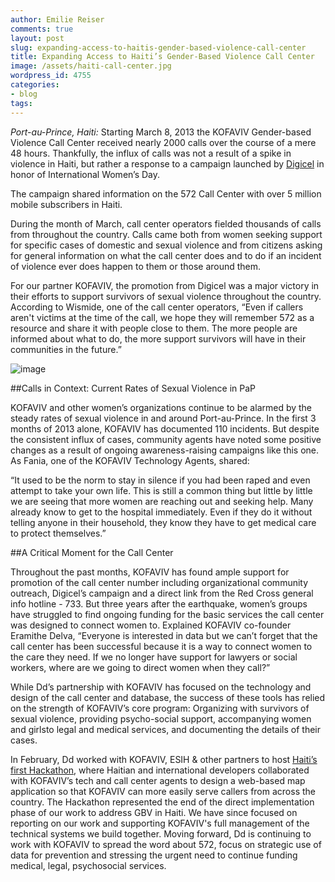 ```yaml
---
author: Emilie Reiser
comments: true
layout: post
slug: expanding-access-to-haitis-gender-based-violence-call-center
title: Expanding Access to Haiti’s Gender-Based Violence Call Center
image: /assets/haiti-call-center.jpg
wordpress_id: 4755
categories:
- blog
tags:
---
```

_Port-au-Prince, Haiti:_ Starting March 8, 2013 the KOFAVIV Gender-based Violence Call Center received nearly 2000 calls over the course of a mere 48 hours. Thankfully, the influx of calls was not a result of a spike in violence in Haiti, but rather a response to a campaign launched by [Digicel](http://www.digicelgroup.com/) in honor of International Women’s Day.

The campaign shared information on the 572 Call Center with over 5 million mobile subscribers in Haiti.

During the month of March, call center operators fielded thousands of calls from throughout the country. Calls came both from women seeking support for specific cases of domestic and sexual violence and from citizens asking for general information on what the call center does and to do if an incident of violence ever does happen to them or those around them.

For our partner KOFAVIV, the promotion from Digicel was a major victory in their efforts to support survivors of sexual violence throughout the country. According to Wismide, one of the call center operators, “Even if callers aren't victims at the time of the call, we hope they will remember 572 as a resource and share it with people close to them. The more people are informed about what to do, the more support survivors will have in their communities in the future.”

![image](http://farm9.staticflickr.com/8119/8758626267_be595757a5_z.jpg)

##Calls in Context: Current Rates of Sexual Violence in PaP

KOFAVIV and other women’s organizations continue to be alarmed by the steady rates of sexual violence in and around Port-au-Prince. In the first 3 months of 2013 alone, KOFAVIV has documented 110 incidents. But despite the consistent influx of cases, community agents have noted some positive changes as a result of ongoing awareness-raising campaigns like this one. As Fania, one of the KOFAVIV Technology Agents, shared:

“It used to be the norm to stay in silence if you had been raped and even attempt to take your own life. This is still a common thing but little by little we are seeing that more women are reaching out and seeking help. Many already know to get to the hospital immediately. Even if they do it without telling anyone in their household, they know they have to get medical care to protect themselves.”

##A Critical Moment for the Call Center

Throughout the past months, KOFAVIV has found ample support for promotion of the call center number including organizational community outreach, Digicel’s campaign and a direct link from the Red Cross general info hotline - 733. But three years after the earthquake, women’s groups have struggled to find ongoing funding for the basic services the call center was designed to connect women to. Explained KOFAVIV co-founder Eramithe Delva, “Everyone is interested in data but we can’t forget that the call center has been successful because it is a way to connect women to the care they need. If we no longer have support for lawyers or social workers, where are we going to direct women when they call?”

While Dd’s partnership with KOFAVIV has focused on the technology and design of the call center and database, the success of these tools has relied on the strength of KOFAVIV’s core program: Organizing with survivors of sexual violence, providing psycho-social support, accompanying women and girlsto legal and medical services, and documenting the details of their cases.

In February, Dd worked with KOFAVIV, ESIH & other partners to host [Haiti’s first Hackathon](http://digital-democracy.org/2013/01/31/first-hackathon-to-be-held-in-haiti-cross-cultural-collaboration-to-create-community-driven-solutions/), where Haitian and international developers collaborated with KOFAVIV’s tech and call center agents to design a web-based map application so that KOFAVIV can more easily serve callers from across the country. The Hackathon represented the end of the direct implementation phase of our work to address GBV in Haiti. We have since focused on reporting on our work and supporting KOFAVIV's full management of the technical systems we build together. Moving forward, Dd is continuing to work with KOFAVIV to spread the word about 572, focus on strategic use of data for prevention and stressing the urgent need to continue funding medical, legal, psychosocial services.
